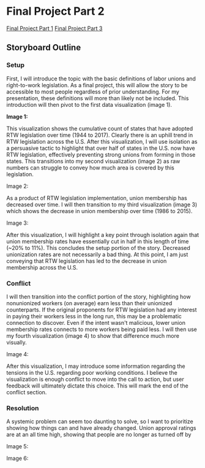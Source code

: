 # Final Project Part 2

[Final Project Part 1](/RachelF-Portfolio/final_project_RachelFrederiksen.html)
[Final Project Part 3](/RachelF-Portfolio/final_project_3_RachelFrederiksen.html)

## Storyboard Outline

### Setup

First, I will introduce the topic with the basic definitions of labor unions and right-to-work legislation. As a final project, this will allow the story to be accessible to most people regardless of prior understanding. For my presentation, these definitions will more than likely not be included. This introduction will then pivot to the first data visualization (image 1).

**Image 1:** 
<div class="flourish-embed flourish-chart" data-src="visualisation/11373594"><script src="https://public.flourish.studio/resources/embed.js"></script></div>

This visualization shows the cumulative count of states that have adopted RTW legislation over time (1944 to 2017). Clearly there is an uphill trend in RTW legislation across the U.S. After this visualization, I will use isolation as a persuasive tactic to highlight that over half of states in the U.S. now have RTW legislation, effectively preventing strong unions from forming in those states. This transitions into my second visualization (image 2) as raw numbers can struggle to convey how much area is covered by this legislation.

Image 2: 
<div class="flourish-embed flourish-map" data-src="visualisation/11372048"><script src="https://public.flourish.studio/resources/embed.js"></script></div>

As a product of RTW legislation implementation, union membership has decreased over time. I will then transition to my third visualization (image 3) which shows the decrease in union membership over time (1986 to 2015). 

Image 3: 
<div class="flourish-embed flourish-chart" data-src="visualisation/11373936"><script src="https://public.flourish.studio/resources/embed.js"></script></div>

After this visualization, I will highlight a key point through isolation again that union membership rates have essentially cut in half in this length of time (~20% to 11%). This concludes the setup portion of the story. Decreased unionization rates are not necessarily a bad thing. At this point, I am just conveying that RTW legislation has led to the decrease in union membership across the U.S. 

### Conflict

I will then transition into the conflict portion of the story, highlighting how nonunionized workers (on average) earn less than their unionized counterparts. If the original proponents for RTW legislation had any interest in paying their workers less in the long run, this may be a problematic connection to discover. Even if the intent wasn't malicious, lower union membership rates connects to more workers being paid less. I will then use my fourth visualization (image 4) to show that difference much more visually.

Image 4: 
<div class="flourish-embed flourish-chart" data-src="visualisation/11374068"><script src="https://public.flourish.studio/resources/embed.js"></script></div>

After this visualization, I may introduce some information regarding the tensions in the U.S. regarding poor working conditions. I believe the visualization is enough conflict to move into the call to action, but user feedback will ultimately dictate this choice. This will mark the end of the conflict section.

### Resolution

A systemic problem can seem too daunting to solve, so I want to prioritize showing how things can and have already changed. Union approval ratings are at an all time high, showing that people are no longer as turned off by 

Image 5: 
<div class="flourish-embed flourish-chart" data-src="visualisation/11373153"><script src="https://public.flourish.studio/resources/embed.js"></script></div>

Image 6:
<div class="flourish-embed flourish-chart" data-src="visualisation/11373393"><script src="https://public.flourish.studio/resources/embed.js"></script></div>
